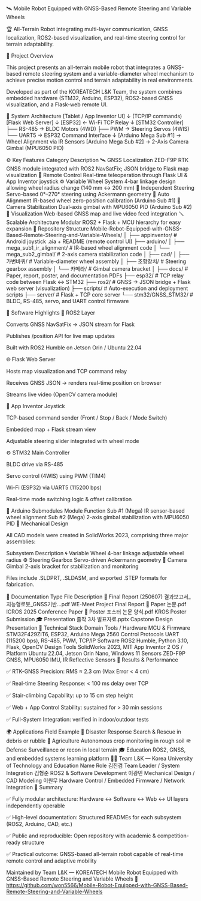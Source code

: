 🛰️ Mobile Robot Equipped with GNSS-Based Remote Steering and Variable Wheels

🏆 All-Terrain Robot integrating multi-layer communication, GNSS localization, ROS2-based visualization,
and real-time steering control for terrain adaptability.

📘 Project Overview

This project presents an all-terrain mobile robot that integrates
a GNSS-based remote steering system and a variable-diameter wheel mechanism
to achieve precise motion control and terrain adaptability in real environments.

Developed as part of the KOREATECH L&K Team,
the system combines embedded hardware (STM32, Arduino, ESP32),
ROS2-based GNSS visualization, and a Flask-web remote UI.

🧩 System Architecture
[Tablet / App Inventor UI]
        ↓  (TCP/IP commands)
[Flask Web Server]
        ↓
[ESP32]  ← Wi-Fi TCP Relay
        ↓
[STM32 Controller]
 ├── RS-485 → BLDC Motors (4WD)
 ├── PWM → Steering Servos (4WIS)
 └── UART5 → ESP32 Command Interface
        ↓
[Arduino Mega Sub #1] → Wheel Alignment via IR Sensors
[Arduino Mega Sub #2] → 2-Axis Camera Gimbal (MPU6050 PID)

⚙️ Key Features
Category	Description
🛰️ GNSS Localization	ZED-F9P RTK GNSS module integrated with ROS2 NavSatFix; JSON bridge to Flask map visualization
🧭 Remote Control	Real-time teleoperation through Flask UI & App Inventor joystick
⚙️ Variable Wheel System	4-bar linkage design allowing wheel radius change (140 mm ↔ 200 mm)
🔄 Independent Steering	Servo-based 0°–270° steering using Ackermann geometry
🧠 Auto Alignment	IR-based wheel zero-position calibration (Arduino Sub #1)
🎥 Camera Stabilization	Dual-axis gimbal with MPU6050 PID (Arduino Sub #2)
🧰 Visualization	Web-based GNSS map and live video feed integration
🪛 Scalable Architecture	Modular ROS2 + Flask + MCU hierarchy for easy expansion
🧱 Repository Structure
Mobile-Robot-Equipped-with-GNSS-Based-Remote-Steering-and-Variable-Wheels/
│
├── appinventor/       # Android joystick .aia + README (remote control UI)
├── arduino/
│   ├── mega_sub1_ir_alignment/  # IR-based wheel alignment code
│   └── mega_sub2_gimbal/        # 2-axis camera stabilization code
│
├── cad/
│   ├── 가변바퀴/    # Variable-diameter wheel assembly
│   ├── 조향장치/    # Steering gearbox assembly
│   └── 카메라/      # Gimbal camera bracket
│
├── docs/              # Paper, report, poster, and documentation PDFs
├── esp32/             # TCP relay code between Flask ↔ STM32
├── ros2/              # GNSS → JSON bridge + Flask web server (visualization)
├── scripts/           # Auto-execution and deployment scripts
├── server/            # Flask + TCP core server
└── stm32/GNSS_STM32/  # BLDC, RS-485, servo, and UART control firmware

🧠 Software Highlights
🧭 ROS2 Layer

Converts GNSS NavSatFix → JSON stream for Flask

Publishes /position API for live map updates

Built with ROS2 Humble on Jetson Orin / Ubuntu 22.04

🌐 Flask Web Server

Hosts map visualization and TCP command relay

Receives GNSS JSON → renders real-time position on browser

Streams live video (OpenCV camera module)

📱 App Inventor Joystick

TCP-based command sender (Front / Stop / Back / Mode Switch)

Embedded map + Flask stream view

Adjustable steering slider integrated with wheel mode

⚙️ STM32 Main Controller

BLDC drive via RS-485

Servo control (4WIS) using PWM (TIM4)

Wi-Fi (ESP32) via UART5 (115200 bps)

Real-time mode switching logic & offset calibration

🤖 Arduino Submodules
Module	Function
Sub #1 (Mega)	IR sensor-based wheel alignment
Sub #2 (Mega)	2-axis gimbal stabilization with MPU6050 PID
🧩 Mechanical Design

All CAD models were created in SolidWorks 2023,
comprising three major assemblies:

Subsystem	Description
🌀 Variable Wheel	4-bar linkage adjustable wheel radius
⚙️ Steering Gearbox	Servo-driven Ackermann geometry
🎥 Camera Gimbal	2-axis bracket for stabilization and monitoring

Files include .SLDPRT, .SLDASM, and exported .STEP formats for fabrication.

🧾 Documentation
Type	File	Description
📄 Final Report	(250607) 결과보고서_지능형로봇_GNSS기반...pdf	WE-Meet Project Final Report
📰 Paper	논문.pdf	ICROS 2025 Conference Paper
🧷 Poster	포스터 논문 양식.pdf	KROS Poster Submission
🎓 Presentation	졸작 3차 발표자료.pptx	Capstone Design Presentation
🧩 Technical Stack
Domain	Tools / Hardware
MCU & Firmware	STM32F429ZIT6, ESP32, Arduino Mega 2560
Control Protocols	UART (115200 bps), RS-485, PWM, TCP/IP
Software	ROS2 Humble, Python 3.10, Flask, OpenCV
Design Tools	SolidWorks 2023, MIT App Inventor 2
OS / Platform	Ubuntu 22.04, Jetson Orin Nano, Windows 11
Sensors	ZED-F9P GNSS, MPU6050 IMU, IR Reflective Sensors
🚀 Results & Performance

✅ RTK-GNSS Precision: RMS ≈ 2.3 cm (Max Error < 4 cm)

✅ Real-time Steering Response: < 100 ms delay over TCP

✅ Stair-climbing Capability: up to 15 cm step height

✅ Web + App Control Stability: sustained for > 30 min sessions

✅ Full-System Integration: verified in indoor/outdoor tests

🌍 Applications
Field	Example
🚒 Disaster Response	Search & Rescue in debris or rubble
🚜 Agriculture	Autonomous crop monitoring in rough soil
🪖 Defense	Surveillance or recon in local terrain
🎓 Education	ROS2, GNSS, and embedded systems learning platform
🧑‍💻 Team L&K — Korea University of Technology and Education
Name	Role
김진겸	Team Leader / System Integration
김형준	ROS2 & Software Development
이광민	Mechanical Design / CAD Modeling
이원무	Hardware Control / Embedded Firmware / Network Integration
🏁 Summary

✅ Fully modular architecture:
Hardware ↔ Software ↔ Web ↔ UI layers independently operable

✅ High-level documentation:
Structured READMEs for each subsystem (ROS2, Arduino, CAD, etc.)

✅ Public and reproducible:
Open repository with academic & competition-ready structure

✅ Practical outcome:
GNSS-based all-terrain robot capable of real-time remote control and adaptive mobility

Maintained by Team L&K — KOREATECH
Mobile Robot Equipped with GNSS-Based Remote Steering and Variable Wheels
📍 https://github.com/won5566/Mobile-Robot-Equipped-with-GNSS-Based-Remote-Steering-and-Variable-Wheels